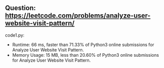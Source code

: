 ## Question: https://leetcode.com/problems/analyze-user-website-visit-pattern/

code1.py:
* Runtime: 66 ms, faster than 71.33% of Python3 online submissions for Analyze User Website Visit Pattern.
* Memory Usage: 15 MB, less than 20.60% of Python3 online submissions for Analyze User Website Visit Pattern.